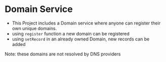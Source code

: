 
# Domain Service

- This Project includes a Domain service where anyone can register their own unique domains. 
- using `register` function a new domain can be registered
- using `setRecord` in an already owned Domain, new records can be added

Note: these domains are not resolved by DNS providers 


